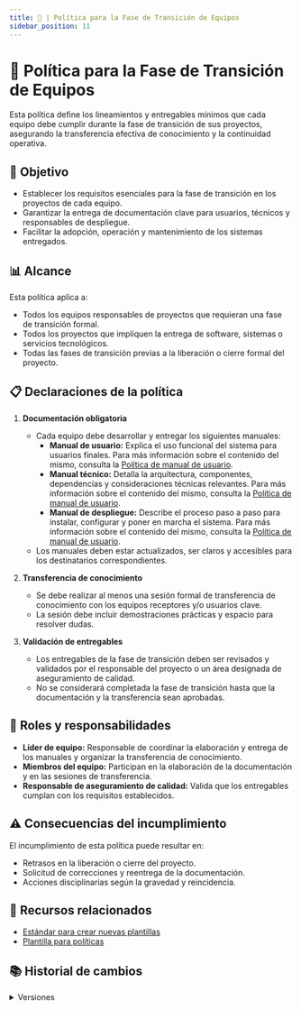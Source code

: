 ```yaml
---
title: 🔄 | Política para la Fase de Transición de Equipos
sidebar_position: 11
---
```


# 🔄 Política para la Fase de Transición de Equipos

Esta política define los lineamientos y entregables mínimos que cada equipo debe cumplir durante la fase de transición de sus proyectos, asegurando la transferencia efectiva de conocimiento y la continuidad operativa.

## 🎯 Objetivo

- Establecer los requisitos esenciales para la fase de transición en los proyectos de cada equipo.
- Garantizar la entrega de documentación clave para usuarios, técnicos y responsables de despliegue.
- Facilitar la adopción, operación y mantenimiento de los sistemas entregados.

## 📊 Alcance

Esta política aplica a:
- Todos los equipos responsables de proyectos que requieran una fase de transición formal.
- Todos los proyectos que impliquen la entrega de software, sistemas o servicios tecnológicos.
- Todas las fases de transición previas a la liberación o cierre formal del proyecto.

## 📋 Declaraciones de la política

1. **Documentación obligatoria**
   - Cada equipo debe desarrollar y entregar los siguientes manuales:
     - **Manual de usuario:** Explica el uso funcional del sistema para usuarios finales. Para más información sobre el contenido del mismo, consulta la [Política de manual de usuario](./Politica-ManualDeUsuario.md).
     - **Manual técnico:** Detalla la arquitectura, componentes, dependencias y consideraciones técnicas relevantes. Para más información sobre el contenido del mismo, consulta la [Política de manual de usuario](./Politica-ManualTecnicocopy.md).
     - **Manual de despliegue:** Describe el proceso paso a paso para instalar, configurar y poner en marcha el sistema. Para más información sobre el contenido del mismo, consulta la [Política de manual de usuario](./Politica-ManualDeDespliegue.md).
   - Los manuales deben estar actualizados, ser claros y accesibles para los destinatarios correspondientes.

2. **Transferencia de conocimiento**
   - Se debe realizar al menos una sesión formal de transferencia de conocimiento con los equipos receptores y/o usuarios clave.
   - La sesión debe incluir demostraciones prácticas y espacio para resolver dudas.

3. **Validación de entregables**
   - Los entregables de la fase de transición deben ser revisados y validados por el responsable del proyecto o un área designada de aseguramiento de calidad.
   - No se considerará completada la fase de transición hasta que la documentación y la transferencia sean aprobadas.

## 👥 Roles y responsabilidades

- **Líder de equipo:** Responsable de coordinar la elaboración y entrega de los manuales y organizar la transferencia de conocimiento.
- **Miembros del equipo:** Participan en la elaboración de la documentación y en las sesiones de transferencia.
- **Responsable de aseguramiento de calidad:** Valida que los entregables cumplan con los requisitos establecidos.

## ⚠️ Consecuencias del incumplimiento

El incumplimiento de esta política puede resultar en:
- Retrasos en la liberación o cierre del proyecto.
- Solicitud de correcciones y reentrega de la documentación.
- Acciones disciplinarias según la gravedad y reincidencia.

## 📎 Recursos relacionados

- [Estándar para crear nuevas plantillas](/docs/next/standards/estandar-plantillas)
- [Plantilla para políticas](/docs/next/plantillas/plantilla-politicas)

## 📚 Historial de cambios

<details>
  <summary>Versiones</summary>
    | **Tipo de versión** | **Descripción**                                 | **Fecha**     | **Colaborador**                  |
    |---------------------|-------------------------------------------------|---------------|----------------------------------|
    | **1.0.0**           | Creación inicial de la política.                | 02/06/2025    | Daniel Contreras Chávez |
</details>